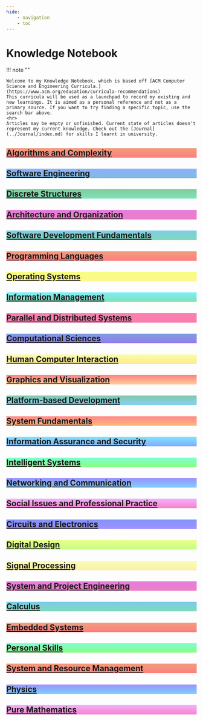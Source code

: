 ```yaml
---
hide:
    - navigation
    - toc
---
```


# Knowledge Notebook

!!! note ""

    Welcome to my Knowledge Notebook, which is based off [ACM Computer Science and Engineering Curricula.](https://www.acm.org/education/curricula-recommendations)
    This curricula will be used as a launchpad to record my existing and new learnings. It is aimed as a personal reference and not as a primary source. If you want to try finding a specific topic, use the search bar above. 
    <hr> 
    Articles may be empty or unfinished. Current state of articles doesn't represent my current knowledge. Check out the [Journal](../Journal/index.md) for skills I learnt in university.

<div class="container px-4 py-2" id="custom-cards">
    <div class="row row-cols-1 row-cols-lg-4 align-items-stretch g-4 py-3">
        <div class="col">
            <a href="Algorithms-Complexity">
                <div class="card card-cover h-100 overflow-hidden text-white bg-dark rounded-5 shadow-lg"
                    style="background-image: linear-gradient(rgba(226, 64, 0, 0.5),rgba(255, 0, 0, 0.5)),url('');">
                    <div class="d-flex flex-column h-100 p-5 pb-3 text-white text-shadow-1">
                        <h2>Algorithms and Complexity</h2>
                    </div>
                </div>
            </a>
        </div>
        <div class="col">
            <a href="Software-Engineering">
                <div class="card card-cover h-100 overflow-hidden text-white bg-dark rounded-5 shadow-lg"
                    style="background-image: linear-gradient(rgba(29, 101, 255, 0.5),rgba(0, 123, 194, 0.5)),url('');">
                    <div class="d-flex flex-column h-100 p-5 pb-3 text-white text-shadow-1">
                        <h2>Software Engineering</h2>
                    </div>
                </div>
            </a>
        </div>
        <div class="col">
            <a href="Discrete-Structures">
                <div class="card card-cover h-100 overflow-hidden text-white bg-dark rounded-5 shadow-lg"
                    style="background-image: linear-gradient(rgba(0, 153, 64, 0.5),rgba(1, 202, 108, 0.5)),url('');">
                    <div class="d-flex flex-column h-100 p-5 pb-3 text-shadow-1">
                        <h2>Discrete Structures</h2>
                    </div>
                </div>
            </a>
        </div>
        <div class="col">
            <a href="Architecture-Organisation">
                <div class="card card-cover h-100 overflow-hidden text-white bg-dark rounded-5 shadow-lg"
                    style="background-image: linear-gradient(rgba(204, 0, 187, 0.5),rgba(218, 0, 145, 0.5)),url('');">
                    <div class="d-flex flex-column h-100 p-5 pb-3 text-white text-shadow-1">
                        <h2>Architecture and Organization</h2>
                    </div>
                </div>
            </a>
        </div>
    </div>
    <div class="row row-cols-1 row-cols-lg-4 align-items-stretch g-4 py-3">
        <div class="col">
            <a href="Software-Development-Fundamentals">
                <div class="card card-cover h-100 overflow-hidden text-white bg-dark rounded-5 shadow-lg"
                    style="background-image: linear-gradient(rgba(0, 154, 214, 0.5),rgba(0, 182, 121, 0.5)),url('');">
                    <div class="d-flex flex-column h-100 p-5 pb-3 text-white text-shadow-1">
                        <h2>Software Development Fundamentals</h2>
                    </div>
                </div>
            </a>
        </div>
        <div class="col">
            <a href="Programming-Languages">
                <div class="card card-cover h-100 overflow-hidden text-white bg-dark rounded-5 shadow-lg"
                    style="background-image: linear-gradient(rgba(226, 64, 0, 0.5),rgba(255, 0, 0, 0.5)),url('');">
                    <div class="d-flex flex-column h-100 p-5 pb-3 text-shadow-1">
                        <h2>Programming Languages</h2>
                    </div>
                </div>
            </a>
        </div>
        <div class="col">
            <a href="Operating-Systems">
                <div class="card card-cover h-100 overflow-hidden text-white bg-dark rounded-5 shadow-lg"
                    style="background-image: linear-gradient(rgba(238, 255, 0, 0.5),rgba(255, 240, 37, 0.5)),url('');">
                    <div class="d-flex flex-column h-100 p-5 pb-3 text-white text-shadow-1">
                        <h2>Operating Systems</h2>
                    </div>
                </div>
            </a>
        </div>
        <div class="col">
            <a href="Information-Management">
                <div class="card card-cover h-100 overflow-hidden text-white bg-dark rounded-5 shadow-lg"
                    style="background-image: linear-gradient(rgba(0, 222, 252, 0.5),rgba(0, 197, 105, 0.5)),url('');">
                    <div class="d-flex flex-column h-100 p-5 pb-3 text-white text-shadow-1">
                        <h2>Information Management</h2>
                    </div>
                </div>
            </a>
        </div>
    </div>
    <div class="row row-cols-1 row-cols-lg-4 align-items-stretch g-4 py-3">
        <div class="col">
            <a href="Parallel-Distributed">
                <div class="card card-cover h-100 overflow-hidden text-white bg-dark rounded-5 shadow-lg"
                    style="background-image: linear-gradient(rgba(255, 0, 98, 0.5),rgba(241, 0, 101, 0.5)),url('');">
                    <div class="d-flex flex-column h-100 p-5 pb-3 text-shadow-1">
                        <h2>Parallel and Distributed Systems</h2>
                    </div>
                </div>
            </a>
        </div>
        <div class="col">
            <a href="Computational-Sciences">
                <div class="card card-cover h-100 overflow-hidden text-white bg-dark rounded-5 shadow-lg"
                    style="background-image: linear-gradient(rgba(0, 61, 192, 0.5),rgba(40, 0, 218, 0.5)),url('');">
                    <div class="d-flex flex-column h-100 p-5 pb-3 text-white text-shadow-1">
                        <h2>Computational Sciences</h2>
                    </div>
                </div>
            </a>
        </div>
        <div class="col">
            <a href="Human-Computer-Interaction">
                <div class="card card-cover h-100 overflow-hidden text-white bg-dark rounded-5 shadow-lg"
                    style="background-image: linear-gradient(rgba(244, 255, 87, 0.5),rgba(255, 213, 24, 0.5)),url('');">
                    <div class="d-flex flex-column h-100 p-5 pb-3 text-white text-shadow-1">
                        <h2>Human Computer Interaction</h2>
                    </div>
                </div>
            </a>
        </div>
        <div class="col">
            <a href="Graphics-Visualization">
                <div class="card card-cover h-100 overflow-hidden text-white bg-dark rounded-5 shadow-lg"
                    style="background-image: linear-gradient(rgba(255, 6, 6, 0.5),rgba(255, 160, 51, 0.5)),url('');">
                    <div class="d-flex flex-column h-100 p-5 pb-3 text-shadow-1">
                        <h2>Graphics and Visualization</h2>
                    </div>
                </div>
            </a>
        </div>
    </div>
    <div class="row row-cols-1 row-cols-lg-4 align-items-stretch g-4 py-3">
        <div class="col">
            <a href="Platform-Development">
                <div class="card card-cover h-100 overflow-hidden text-white bg-dark rounded-5 shadow-lg"
                    style="background-image: linear-gradient(rgba(7, 146, 88, 0.5),rgba(17, 168, 228, 0.5)),url('');">
                    <div class="d-flex flex-column h-100 p-5 pb-3 text-shadow-1">
                        <h2>Platform-based Development</h2>
                    </div>
                </div>
            </a>
        </div>
        <div class="col">
            <a href="System-Fundamentals">
                <div class="card card-cover h-100 overflow-hidden text-white bg-dark rounded-5 shadow-lg"
                    style="background-image: linear-gradient(rgba(255, 21, 21, 0.5),rgba(255, 115, 0, 0.5)),url('');">
                    <div class="d-flex flex-column h-100 p-5 pb-3 text-white text-shadow-1">
                        <h2>System Fundamentals</h2>
                    </div>
                </div>
            </a>
        </div>
        <div class="col">
            <a href="Information-Assurance-Security">
                <div class="card card-cover h-100 overflow-hidden text-white bg-dark rounded-5 shadow-lg"
                    style="background-image: linear-gradient(rgba(0, 204, 255, 0.5),rgba(11, 89, 255, 0.5)),url('');">
                    <div class="d-flex flex-column h-100 p-5 pb-3 text-white text-shadow-1">
                        <h2>Information Assurance and Security</h2>
                    </div>
                </div>
            </a>
        </div>
        <div class="col">
            <a href="Intelligent-Systems">
                <div class="card card-cover h-100 overflow-hidden text-white bg-dark rounded-5 shadow-lg"
                    style="background-image: linear-gradient(rgba(0, 255, 170, 0.5),rgba(21, 255, 0, 0.5)),url('');">
                    <div class="d-flex flex-column h-100 p-5 pb-3 text-white text-shadow-1">
                        <h2>Intelligent Systems</h2>
                    </div>
                </div>
            </a>
        </div>
    </div>
    <div class="row row-cols-1 row-cols-lg-4 align-items-stretch g-4 py-3">
        <div class="col">
            <a href="Networking-Communication">
                <div class="card card-cover h-100 overflow-hidden text-white bg-dark rounded-5 shadow-lg"
                    style="background-image: linear-gradient(rgba(53, 38, 255, 0.5),rgba(0, 162, 255, 0.5)),url('');">
                    <div class="d-flex flex-column h-100 p-5 pb-3 text-white text-shadow-1">
                        <h2>Networking and Communication</h2>
                    </div>
                </div>
            </a>
        </div>
        <div class="col">
            <a href="Social-Professional">
                <div class="card card-cover h-100 overflow-hidden text-white bg-dark rounded-5 shadow-lg"
                    style="background-image: linear-gradient(rgba(225, 106, 255, 0.5),rgba(248, 4, 147, 0.5)),url('');">
                    <div class="d-flex flex-column h-100 p-5 pb-3 text-shadow-1">
                        <h2>Social Issues and Professional Practice</h2>
                    </div>
                </div>
            </a>
        </div>
        <div class="col">
            <a href="Circuits-Electronics">
                <div class="card card-cover h-100 overflow-hidden text-white bg-dark rounded-5 shadow-lg"
                    style="background-image: linear-gradient(rgba(0, 47, 255, 0.5),rgba(75, 36, 250, 0.5)),url('');">
                    <div class="d-flex flex-column h-100 p-5 pb-3 text-white text-shadow-1">
                        <h2>Circuits and Electronics</h2>
                    </div>
                </div>
            </a>
        </div>
        <div class="col">
            <a href="Digital-Design">
                <div class="card card-cover h-100 overflow-hidden text-white bg-dark rounded-5 shadow-lg"
                    style="background-image: linear-gradient(rgba(215, 255, 38, 0.5),rgba(136, 255, 0, 0.5)),url('');">
                    <div class="d-flex flex-column h-100 p-5 pb-3 text-white text-shadow-1">
                        <h2>Digital Design</h2>
                    </div>
                </div>
            </a>
        </div>
    </div>
    <div class="row row-cols-1 row-cols-lg-4 align-items-stretch g-4 py-3">
        <div class="col">
            <a href="Signal-Processing">
                <div class="card card-cover h-100 overflow-hidden text-white bg-dark rounded-5 shadow-lg"
                    style="background-image: linear-gradient(rgba(245, 255, 106, 0.5),rgba(250, 226, 89, 0.5)),url('');">
                    <div class="d-flex flex-column h-100 p-5 pb-3 text-shadow-1">
                        <h2>Signal Processing</h2>
                    </div>
                </div>
            </a>
        </div>
        <div class="col">
            <a href="System-Project-Engineering">
                <div class="card card-cover h-100 overflow-hidden text-white bg-dark rounded-5 shadow-lg"
                    style="background-image: linear-gradient(rgba(204, 0, 187, 0.5),rgba(218, 0, 145, 0.5)),url('');">
                    <div class="d-flex flex-column h-100 p-5 pb-3 text-white text-shadow-1">
                        <h2>System and Project Engineering</h2>
                    </div>
                </div>
            </a>
        </div>
        <div class="col">
            <a href="Calculus">
                <div class="card card-cover h-100 overflow-hidden text-white bg-dark rounded-5 shadow-lg"
                    style="background-image: linear-gradient(rgba(0, 154, 214, 0.5),rgba(0, 182, 121, 0.5)),url('');">
                    <div class="d-flex flex-column h-100 p-5 pb-3 text-white text-shadow-1">
                        <h2>Calculus</h2>
                    </div>
                </div>
            </a>
        </div>
        <div class="col">
            <a href="Embedded-Systems">
                <div class="card card-cover h-100 overflow-hidden text-white bg-dark rounded-5 shadow-lg"
                    style="background-image: linear-gradient(rgba(226, 64, 0, 0.5),rgba(255, 0, 0, 0.5)),url('');">
                    <div class="d-flex flex-column h-100 p-5 pb-3 text-shadow-1">
                        <h2>Embedded Systems</h2>
                    </div>
                </div>
            </a>
        </div>
    </div>
    <div class="row row-cols-1 row-cols-lg-4 align-items-stretch g-4 py-3">
        <div class="col">
            <a href="Personal-Skills">
                <div class="card card-cover h-100 overflow-hidden text-white bg-dark rounded-5 shadow-lg"
                    style="background-image: linear-gradient(rgba(0, 255, 170, 0.5),rgba(21, 255, 0, 0.5)),url('');">
                    <div class="d-flex flex-column h-100 p-5 pb-3 text-shadow-1">
                        <h2>Personal Skills</h2>
                    </div>
                </div>
            </a>
        </div>
        <div class="col">
            <a href="System-Resource-Management">
                <div class="card card-cover h-100 overflow-hidden text-white bg-dark rounded-5 shadow-lg"
                    style="background-image: linear-gradient(rgba(226, 64, 0, 0.5),rgba(255, 0, 0, 0.5)),url('');">
                    <div class="d-flex flex-column h-100 p-5 pb-3 text-white text-shadow-1">
                        <h2>System and Resource Management</h2>
                    </div>
                </div>
            </a>
        </div>
        <div class="col">
            <a href="Physics">
                <div class="card card-cover h-100 overflow-hidden text-white bg-dark rounded-5 shadow-lg"
                    style="background-image: linear-gradient(rgba(53, 38, 255, 0.5),rgba(0, 162, 255, 0.5)),url('');">
                    <div class="d-flex flex-column h-100 p-5 pb-3 text-white text-shadow-1">
                        <h2>Physics</h2>
                    </div>
                </div>
            </a>
        </div>
        <div class="col">
            <a href="Pure-Mathematics">
                <div class="card card-cover h-100 overflow-hidden text-white bg-dark rounded-5 shadow-lg"
                    style="background-image: linear-gradient(rgba(225, 106, 255, 0.5),rgba(248, 4, 147, 0.5)),url('');">
                    <div class="d-flex flex-column h-100 p-5 pb-3 text-shadow-1">
                        <h2>Pure Mathematics</h2>
                    </div>
                </div>
            </a>
        </div>
    </div>
</div>